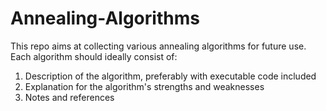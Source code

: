 # Annealing-Algorithms
This repo aims at collecting various annealing algorithms for future use. Each algorithm should ideally consist of:
1. Description of the algorithm, preferably with executable code included
2. Explanation for the algorithm's strengths and weaknesses
3. Notes and references
